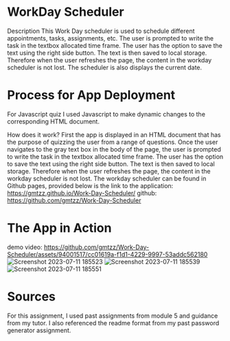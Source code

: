 # WorkDay Scheduler
Description
This Work Day scheduler is used to schedule different appointments, tasks, assignments,  etc. The user is prompted to write the task in the textbox allocated time frame. The user has the option to save the text using the right side button. The text is then saved to local storage. Therefore when the user refreshes the page, the content in the workday scheduler is not lost. The scheduler is also displays the current date.

# Process for App Deployment
For Javascript quiz I used Javascript to make dynamic changes to the corresponding HTML document.

How does it work?
First the app is displayed in an HTML document that has the purpose of quizzing the user from a range of questions.
Once the user navigates to the gray text box in the body of the page, the user is prompted to write the task in the textbox allocated time frame. 
The user has the option to save the text using the right side button.
The text is then saved to local storage. Therefore when the user refreshes the page, the content in the workday scheduler is not lost. 
The workday scheduler can be found in Github pages, provided below is the link to the application:
 https://gmtzz.github.io/Work-Day-Scheduler/
github: https://github.com/gmtzz/Work-Day-Scheduler

# The App in Action
demo video: https://github.com/gmtzz/Work-Day-Scheduler/assets/94001517/cc01619a-f1d1-4229-9997-53addc562180
![Screenshot 2023-07-11 185523](https://github.com/gmtzz/Work-Day-Scheduler/assets/94001517/17ccbbcc-cefa-4a96-8362-caac1ec8ed6e)
![Screenshot 2023-07-11 185539](https://github.com/gmtzz/Work-Day-Scheduler/assets/94001517/49780377-67b9-4e0a-97d1-1d930e32d0bf)
![Screenshot 2023-07-11 185551](https://github.com/gmtzz/Work-Day-Scheduler/assets/94001517/0a2821d2-6877-4481-b916-1e48ffb17bb0)

# Sources
For this assignment, I used past assignments from module 5 and guidance from my tutor. I also referenced the readme format from my past password generator assignment. 
